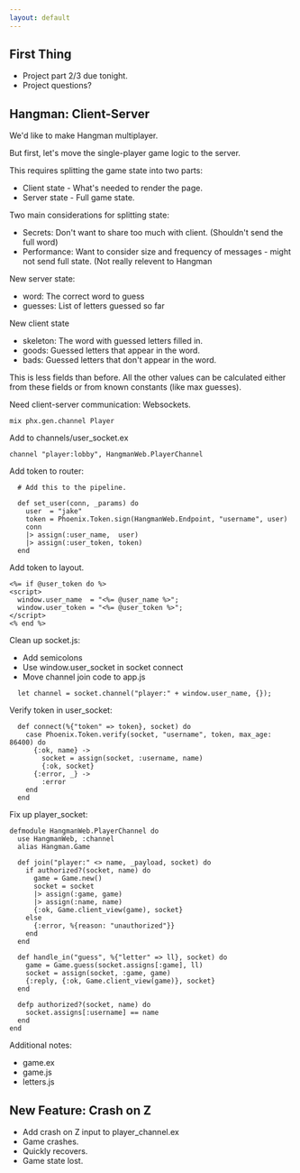 ```yaml
---
layout: default
---
```


## First Thing

 - Project part 2/3 due tonight.
 - Project questions?

## Hangman: Client-Server

We'd like to make Hangman multiplayer.

But first, let's move the single-player game logic to the server.

This requires splitting the game state into two parts:

 - Client state - What's needed to render the page.
 - Server state - Full game state.

Two main considerations for splitting state:

 - Secrets: Don't want to share too much with client. (Shouldn't send the full word)
 - Performance: Want to consider size and frequency of messages - might not send full
   state. (Not really relevent to Hangman
   
New server state:

 - word: The correct word to guess
 - guesses: List of letters guessed so far

New client state

 - skeleton: The word with guessed letters filled in.
 - goods: Guessed letters that appear in the word.
 - bads: Guessed letters that don't appear in the word.

This is less fields than before. All the other values can be
calculated either from these fields or from known constants (like
max guesses).

Need client-server communication: Websockets.

```
mix phx.gen.channel Player
```

Add to channels/user_socket.ex

```
channel "player:lobby", HangmanWeb.PlayerChannel
```

Add token to router:

```
  # Add this to the pipeline.

  def set_user(conn, _params) do
    user  = "jake"
    token = Phoenix.Token.sign(HangmanWeb.Endpoint, "username", user)
    conn
    |> assign(:user_name,  user)
    |> assign(:user_token, token)
  end
```

Add token to layout.

```
<%= if @user_token do %>
<script>
  window.user_name  = "<%= @user_name %>";
  window.user_token = "<%= @user_token %>";
</script>
<% end %>
```

Clean up socket.js:

 - Add semicolons
 - Use window.user_socket in socket connect
 - Move channel join code to app.js

```
  let channel = socket.channel("player:" + window.user_name, {});
```

Verify token in user_socket:

```
  def connect(%{"token" => token}, socket) do
    case Phoenix.Token.verify(socket, "username", token, max_age: 86400) do
      {:ok, name} ->
        socket = assign(socket, :username, name)
        {:ok, socket}
      {:error, _} ->
        :error
    end
  end
```

Fix up player_socket:

```
defmodule HangmanWeb.PlayerChannel do
  use HangmanWeb, :channel
  alias Hangman.Game

  def join("player:" <> name, _payload, socket) do
    if authorized?(socket, name) do
      game = Game.new()
      socket = socket
      |> assign(:game, game)
      |> assign(:name, name)
      {:ok, Game.client_view(game), socket}
    else
      {:error, %{reason: "unauthorized"}}
    end
  end

  def handle_in("guess", %{"letter" => ll}, socket) do
    game = Game.guess(socket.assigns[:game], ll)
    socket = assign(socket, :game, game)
    {:reply, {:ok, Game.client_view(game)}, socket}
  end

  defp authorized?(socket, name) do
    socket.assigns[:username] == name
  end
end
```

Additional notes:

 - game.ex
 - game.js
 - letters.js

## New Feature: Crash on Z

 - Add crash on Z input to player_channel.ex
 - Game crashes.
 - Quickly recovers.
 - Game state lost.




